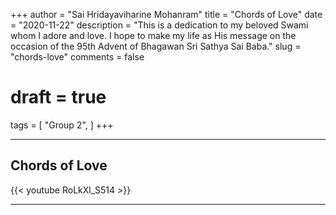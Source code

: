 +++
author = "Sai Hridayaviharine Mohanram"
title = "Chords of Love"
date = "2020-11-22"
description = "This is a dedication to my beloved Swami whom I adore and love. I hope to make my life as His message on the occasion of the 95th Advent of Bhagawan Sri Sathya Sai Baba."
slug = "chords-love"
comments = false
# draft = true
tags = [
    "Group 2",
]
+++

---

## Chords of Love

{{< youtube RoLkXl_S514 >}}

---
